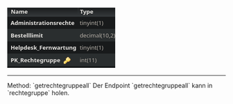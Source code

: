 ![Database Image of Table rechtegruppe](../img/getrechtegruppeall.png)

<hr>
Method: `getrechtegruppeall`
Der Endpoint `getrechtegruppeall` kann in `rechtegruppe` holen.